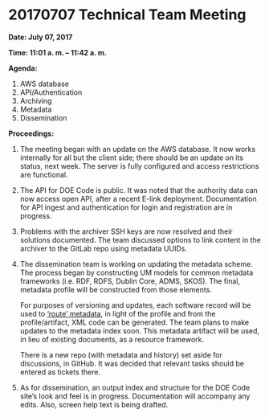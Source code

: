#  20170707 Technical Team Meeting
**Date: July 07, 2017**

**Time: 11:01 a. m. – 11:42 a. m.**

**Agenda:**
1.	AWS database
2.	API/Authentication
3.	Archiving
4.	Metadata
5.	Dissemination


**Proceedings:**
1.	The meeting began with an update on the AWS database. It now works internally for all but the client side; there should be an update on its status, next week. The server is fully configured and access restrictions are functional. 
2.	The API for DOE Code is public. It was noted that the authority data can now access open API, after a recent E-link deployment. Documentation for API ingest and authentication for login and registration are in progress. 
3.	Problems with the archiver SSH keys are now resolved and their solutions documented. The team discussed options to link content in the archiver to the GitLab repo using metadata UUIDs. 
4.	The dissemination team is working on updating the metadata scheme. The process began by constructing UM models for common metadata frameworks (i.e. RDF, RDFS, Dublin Core, ADMS, SKOS). The final, metadata profile will be constructed from those elements.   

    For purposes of versioning and updates, each software record will be used to [‘route’ metadata](https://github.com/doecode/doecode/blob/master/docs/osti-technical/20170707%20Technical%20Meeting%20Photo.png), in light of the profile and from the profile/artifact, XML code can be generated. The team plans to make updates to the metadata index soon. This metadata artifact will be used, in lieu of existing documents, as a resource framework.   

    There is a new repo (with metadata and history) set aside for discussions, in GitHub. It was decided that relevant tasks should be entered as tickets there.
5.	As for dissemination, an output index and structure for the DOE Code site’s look and feel is in progress. Documentation will accompany any edits. Also, screen help text is being drafted. 
